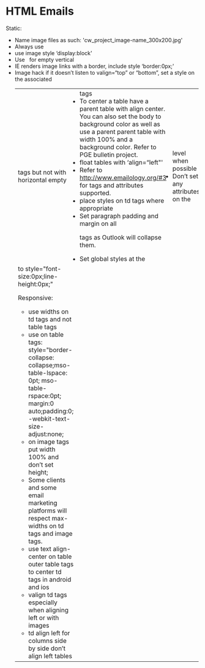# HTML Emails

Static:

- Name image files as such: 'cw_project_image-name_300x200.jpg'
- Always use <table border="0" cellpadding="0" cellspacing=“0”…>
- use image style ‘display:block'
- Use &nbsp; for empty vertical <td> tags but not with horizontal empty <td> tags
- To center a table have a parent table with align center. You can also set the body to background color as well as use a parent parent table with width 100% and a background color. Refer to PGE bulletin project.
- float tables with ‘align=“left"'
- Refer to http://www.emailology.org/#3 for tags and attributes supported.
- place styles on td tags where appropriate
- Set paragraph padding and margin on all <p> tags as Outlook will collapse them.
- Set global styles at the <td> level when possible
- Don’t set any attributes on the <tr>
- IE renders image links with a border, include style ‘border:0px;'
- Image hack if it doesn’t listen to valign=“top” or “bottom”, set a style on the associated <td> to style="font-size:0px;line-height:0px;"

Responsive:

- use widths on td tags and not table tags
- use on table tags: style="border-collapse: collapse;mso-table-lspace: 0pt; mso-table-rspace:0pt; margin:0 auto;padding:0; -webkit-text-size-adjust:none;
- on image tags put width 100% and don’t set height;
- Some clients and some email marketing platforms will respect max-widths on td tags and image tags.
- use text align-center on table outer table tags to center td tags in android and ios
- valign td tags especially when aligning left or with images
- td align left for columns side by side don’t align left tables

